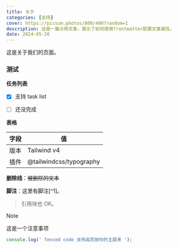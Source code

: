 ```yaml
---
title: 关于
categories: [支持]
cover: https://picsum.photos/800/400?random=1
description: 这是一篇示例文章，展示了如何使用frontmatter配置文章属性。
date: 2024-05-20
---
```


这是关于我们的页面。

<h3 class="text-gray-900 dark:text-white">测试</h3>

**任务列表**

- [x] 支持 task list
- [ ] 还没完成



**表格**

| 字段 | 值 |
| --- | --- |
| 版本 | Tailwind v4 |
| 插件 | @tailwindcss/typography |

**删除线**：~~被删除的文本~~

**脚注**：这里有脚注[^1]。

> 引用块也 OK。


>[!note]
> 这是一个注意事项

```js
console.log(' fenced code 支持高亮按你的主题来 ');
```
